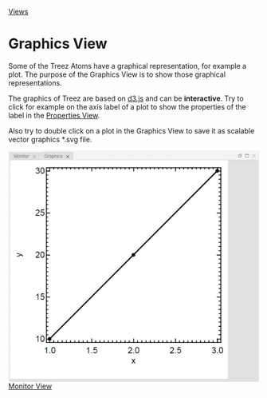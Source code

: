 [Views](../views.md)

#	Graphics View

Some of the Treez Atoms have a graphical representation, for example a plot. The purpose of the Graphics View is to show those graphical representations. 

The graphics of Treez are based on [d3.js](https://d3js.org/) and can be **interactive**. Try to click for example on the axis label of a plot to show the properties of the label in the [Properties View](./propertiesView.md). 

Also try to double click on a plot in the Graphics View to save it as scalable vector graphics *.svg file. 

<img align="right" width="650" src="../images/graphics_view.png">

----
[Monitor View](./monitorView.md)
